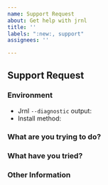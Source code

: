```yaml
---
name: Support Request
about: Get help with jrnl
title: ''
labels: ":new:, support"
assignees: ''

---
```


## Support Request
<!--
Hello, and thank you for reporting an issue!
Please fill out the points below, as it will make our process much easier.
-->

### Environment
<!--
Please tell us about your environment
-->
  - Jrnl `--diagnostic` output: <!-- Run `jrnl --diagnostic` and paste the output -->
  - Install method: <!-- How did you install jrnl? (pipx, brew, etc) -->

### What are you trying to do?
<!--
Please write a short description of what is happening.
-->

### What have you tried?
<!--
Have you tried anything to fix the problem? This can help give us more
information to help you with.
-->

### Other Information
<!--
If applicable, please run jrnl with --debug and paste the output.

Is there anything else we should know that might be helpful?
e.g. detailed explanation, stacktraces, related issues, suggestions how to fix
-->
